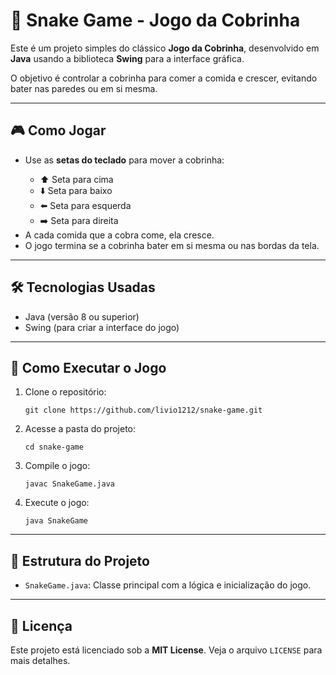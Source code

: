<!DOCTYPE html>
<html lang="pt-br">
<head>
  <meta charset="UTF-8">
  <title>Snake Game - Jogo da Cobrinha</title>
</head>
<body>

  <h1>🐍 Snake Game - Jogo da Cobrinha</h1>

  <p>Este é um projeto simples do clássico <strong>Jogo da Cobrinha</strong>, desenvolvido em <strong>Java</strong> usando a biblioteca <strong>Swing</strong> para a interface gráfica.</p>
  <p>O objetivo é controlar a cobrinha para comer a comida e crescer, evitando bater nas paredes ou em si mesma.</p>

  <hr>

  <h2>🎮 Como Jogar</h2>
  <ul>
    <li>Use as <strong>setas do teclado</strong> para mover a cobrinha:</li>
    <ul>
      <li>⬆️ Seta para cima</li>
      <li>⬇️ Seta para baixo</li>
      <li>⬅️ Seta para esquerda</li>
      <li>➡️ Seta para direita</li>
    </ul>
    <li>A cada comida que a cobra come, ela cresce.</li>
    <li>O jogo termina se a cobrinha bater em si mesma ou nas bordas da tela.</li>
  </ul>

  <hr>

  <h2>🛠 Tecnologias Usadas</h2>
  <ul>
    <li>Java (versão 8 ou superior)</li>
    <li>Swing (para criar a interface do jogo)</li>
  </ul>

  <hr>

  <h2>🚀 Como Executar o Jogo</h2>
  <ol>
    <li>Clone o repositório:
      <pre><code>git clone https://github.com/livio1212/snake-game.git</code></pre>
    </li>
    <li>Acesse a pasta do projeto:
      <pre><code>cd snake-game</code></pre>
    </li>
    <li>Compile o jogo:
      <pre><code>javac SnakeGame.java</code></pre>
    </li>
    <li>Execute o jogo:
      <pre><code>java SnakeGame</code></pre>
    </li>
  </ol>

  <hr>

  <h2>📂 Estrutura do Projeto</h2>
  <ul>
    <li><code>SnakeGame.java</code>: Classe principal com a lógica e inicialização do jogo.</li>
  </ul>

  <hr>

  <h2>📜 Licença</h2>
  <p>Este projeto está licenciado sob a <strong>MIT License</strong>. Veja o arquivo <code>LICENSE</code> para mais detalhes.</p>

</body>
</html>
